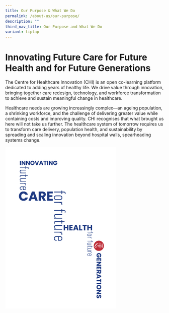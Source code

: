 ```yaml
---
title: Our Purpose & What We Do
permalink: /about-us/our-purpose/
description: ""
third_nav_title: Our Purpose and What We Do
variant: tiptap
---
```

<h1>Innovating Future Care for Future Health and for Future Generations</h1>
<p></p>
<p>The Centre for Healthcare Innovation (CHI) is an open co-learning platform
dedicated to adding years of healthy life. We drive value through innovation,
bringing together care redesign, technology, and workforce transformation
to achieve and sustain meaningful change in healthcare.</p>
<p>Healthcare needs are growing increasingly complex—an ageing population,
a shrinking workforce, and the challenge of delivering greater value while
containing costs and improving quality. CHI recognises that what brought
us here will not take us further. The healthcare system of tomorrow requires
us to transform care delivery, population health, and sustainability by
spreading and scaling innovation beyond hospital walls, spearheading systems
change.</p>
<div class="isomer-image-wrapper">
<img style="width: 70%;" height="auto" width="100%" alt="" src="/images/3_Futures_Blue.png">
</div>
<p>
<br>
</p>